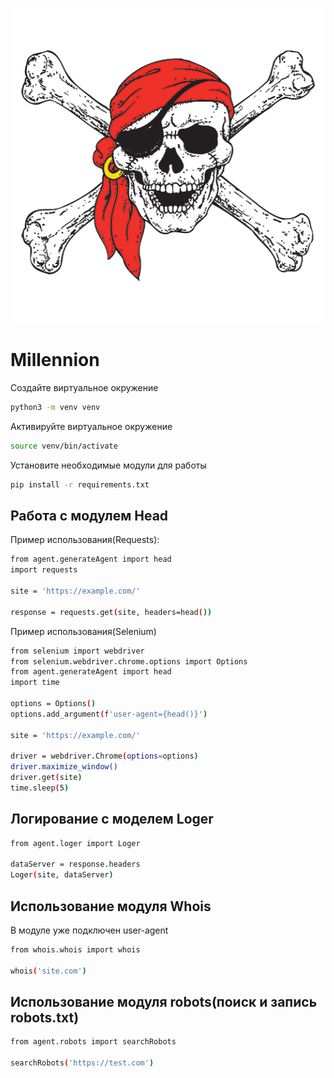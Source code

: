![Header](https://github.com/rickert156/rickert156/blob/main/assets/img2.png)

# Millennion
Создайте виртуальное окружение
```sh
python3 -m venv venv
```

Активируйте виртуальное окружение
```sh
source venv/bin/activate
```

Установите необходимые модули для работы
```sh
pip install -r requirements.txt
```
## Работа с модулем Head

Пример использования(Requests):
```sh
from agent.generateAgent import head
import requests

site = 'https://example.com/'

response = requests.get(site, headers=head())
```

Пример использования(Selenium)
```sh
from selenium import webdriver
from selenium.webdriver.chrome.options import Options
from agent.generateAgent import head
import time

options = Options()
options.add_argument(f'user-agent={head()}')

site = 'https://example.com/'

driver = webdriver.Chrome(options=options)
driver.maximize_window()
driver.get(site)
time.sleep(5)
```
## Логирование с моделем Loger

```sh
from agent.loger import Loger

dataServer = response.headers
Loger(site, dataServer)
```

## Использование модуля Whois
В модуле уже подключен user-agent
```sh
from whois.whois import whois

whois('site.com')
```

## Использование модуля robots(поиск и запись  robots.txt)
```sh
from agent.robots import searchRobots

searchRobots('https://test.com')
```
